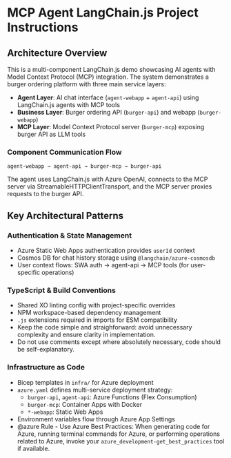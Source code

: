# MCP Agent LangChain.js Project Instructions

## Architecture Overview

This is a multi-component LangChain.js demo showcasing AI agents with Model Context Protocol (MCP) integration. The system demonstrates a burger ordering platform with three main service layers:

- **Agent Layer**: AI chat interface (`agent-webapp` + `agent-api`) using LangChain.js agents with MCP tools
- **Business Layer**: Burger ordering API (`burger-api`) and webapp (`burger-webapp`) 
- **MCP Layer**: Model Context Protocol server (`burger-mcp`) exposing burger API as LLM tools

### Component Communication Flow
```
agent-webapp → agent-api → burger-mcp → burger-api
```

The agent uses LangChain.js with Azure OpenAI, connects to the MCP server via StreamableHTTPClientTransport, and the MCP server proxies requests to the burger API.

## Key Architectural Patterns

### Authentication & State Management
- Azure Static Web Apps authentication provides `userId` context
- Cosmos DB for chat history storage using `@langchain/azure-cosmosdb`
- User context flows: SWA auth → agent-api → MCP tools (for user-specific operations)

### TypeScript & Build Conventions
- Shared XO linting config with project-specific overrides
- NPM workspace-based dependency management
- `.js` extensions required in imports for ESM compatibility
- Keep the code simple and straighforward: avoid unnecessary complexity and ensure clarity in implementation.
- Do not use comments except where absolutely necessary, code should be self-explanatory.

### Infrastructure as Code
- Bicep templates in `infra/` for Azure deployment
- `azure.yaml` defines multi-service deployment strategy:
  - `burger-api`, `agent-api`: Azure Functions (Flex Consumption)
  - `burger-mcp`: Container Apps with Docker
  - `*-webapp`: Static Web Apps
- Environment variables flow through Azure App Settings
- @azure Rule - Use Azure Best Practices: When generating code for Azure, running terminal commands for Azure, or performing operations related to Azure, invoke your `azure_development-get_best_practices` tool if available.
